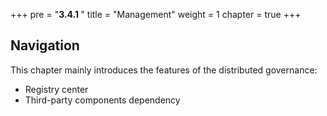+++
pre = "<b>3.4.1 </b>"
title = "Management"
weight = 1
chapter = true
+++

## Navigation

This chapter mainly introduces the features of the distributed governance:

* Registry center
* Third-party components dependency
